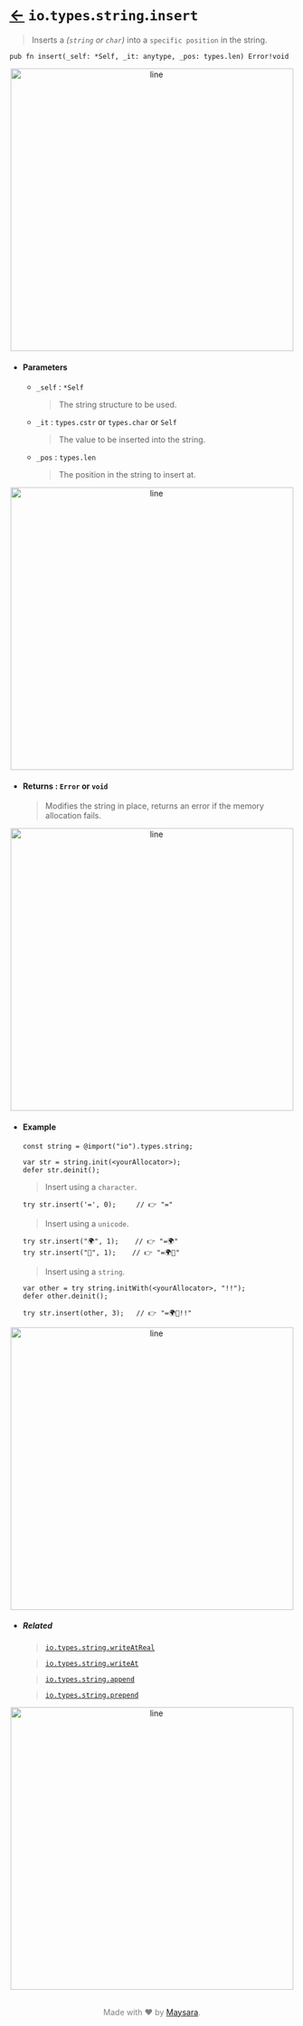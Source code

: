 # [←](../readme.md) `io`.`types`.`string`.`insert`

> Inserts a _(`string` or `char`)_ into a `specific position` in the string.

```zig
pub fn insert(_self: *Self, _it: anytype, _pos: types.len) Error!void
```


<div align="center">
<img src="https://raw.githubusercontent.com/Super-ZIG/io/refs/heads/main/docs/dist/img/md/line.png" alt="line" style="width:500px;"/>
</div>

- #### Parameters

    - `_self` : `*Self`

        > The string structure to be used.

    - `_it` : `types.cstr` or `types.char` or `Self`

        > The value to be inserted into the string.

    - `_pos` : `types.len`

        > The position in the string to insert at.

<div align="center">
<img src="https://raw.githubusercontent.com/Super-ZIG/io/refs/heads/main/docs/dist/img/md/line.png" alt="line" style="width:500px;"/>
</div>

- #### Returns : `Error` or `void`

    > Modifies the string in place, returns an error if the memory allocation fails.

<div align="center">
<img src="https://raw.githubusercontent.com/Super-ZIG/io/refs/heads/main/docs/dist/img/md/line.png" alt="line" style="width:500px;"/>
</div>

- #### Example

    ```zig
    const string = @import("io").types.string;
    ```

    ```zig
    var str = string.init(<yourAllocator>);
    defer str.deinit();
    ```

    > Insert using a `character`.

    ```zig
    try str.insert('=', 0);     // 👉 "="
    ```

    > Insert using a `unicode`.

    ```zig
    try str.insert("🌍", 1);    // 👉 "=🌍"
    try str.insert("🌟", 1);    // 👉 "=🌍🌟"
    ```

    > Insert using a `string`.

    ```zig
    var other = try string.initWith(<yourAllocator>, "!!");
    defer other.deinit();

    try str.insert(other, 3);   // 👉 "=🌍🌟!!"
    ```

<div align="center">
<img src="https://raw.githubusercontent.com/Super-ZIG/io/refs/heads/main/docs/dist/img/md/line.png" alt="line" style="width:500px;"/>
</div>

- ##### Related

  > [`io.types.string.writeAtReal`](./writeAtReal.md)

  > [`io.types.string.writeAt`](./writeAt.md)

  > [`io.types.string.append`](./append.md)

  > [`io.types.string.prepend`](./prepend.md)

<div align="center">
<img src="https://raw.githubusercontent.com/Super-ZIG/io/refs/heads/main/docs/dist/img/md/line.png" alt="line" style="width:500px;"/>
</div>

<p align="center" style="color:grey;"><br />Made with ❤️ by <a href="http://github.com/maysara-elshewehy" target="blank">Maysara</a>.</p>